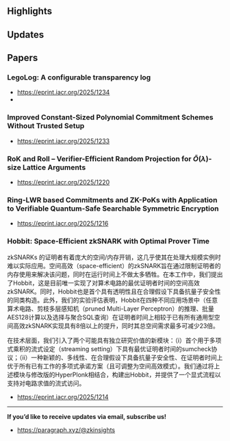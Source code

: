 ## Highlights

## Updates

## Papers

### LegoLog: A configurable transparency log

- <https://eprint.iacr.org/2025/1234>
- 
### Improved Constant-Sized Polynomial Commitment Schemes Without Trusted Setup

- <https://eprint.iacr.org/2025/1233>


### RoK and Roll – Verifier-Efficient Random Projection for $\tilde{O}(\lambda)$-size Lattice Arguments
- <https://eprint.iacr.org/2025/1220>

### Ring-LWR based Commitments and ZK-PoKs with Application to Verifiable Quantum-Safe Searchable Symmetric Encryption
- <https://eprint.iacr.org/2025/1216>

### Hobbit: Space-Efficient zkSNARK with Optimal Prover Time
zkSNARKs 的证明者有着庞大的空间/内存开销，这几乎使其在处理大规模实例时难以实际应用。空间高效（space-efficient）的zkSNARK旨在通过限制证明者的内存使用来解决该问题，同时在运行时间上不做太多牺牲。在本工作中，我们提出了Hobbit，这是目前唯一实现了对算术电路的最优证明者时间的空间高效zkSNARK。同时，Hobbit也是首个具有透明性且在合理假设下具备抗量子安全性的同类构造。此外，我们的实验评估表明，Hobbit在四种不同应用场景中（任意算术电路、剪枝多层感知机（pruned Multi-Layer Perceptron）的推理、批量AES128计算以及选择与聚合SQL查询）在证明者时间上相较于已有所有通用型空间高效zkSNARK实现具有8倍以上的提升，同时其总空间需求最多可减少23倍。

在技术层面，我们引入了两个可能具有独立研究价值的新模块：（i）首个用于多项式乘积的流式设定（streaming setting）下具有最优证明者时间的sumcheck协议；（ii）一种新颖的、多线性、在合理假设下具备抗量子安全性、在证明者时间上优于所有已有工作的多项式承诺方案（且可调整为空间高效模式）。我们通过将上述模块与修改版的HyperPlonk相结合，构建出Hobbit，并提供了一个显式流程以支持对电路求值的流式访问。
- <https://eprint.iacr.org/2025/1214>

---
**If you’d like to receive updates via email, subscribe us!**

- <https://paragraph.xyz/@zkinsights>